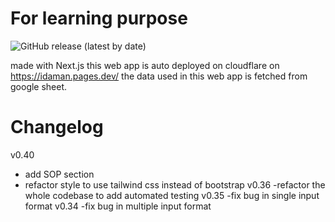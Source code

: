 # For learning purpose
![GitHub release (latest by date)](https://img.shields.io/github/v/release/gauraputu/idaman)


made with Next.js
this web app is auto deployed on cloudflare on https://idaman.pages.dev/
the data used in this web app is fetched from google sheet.


# Changelog
v0.40
- add SOP section
- refactor style to use tailwind css instead of bootstrap
v0.36 
-refactor the whole codebase to add automated testing
v0.35 
-fix bug in single input format
v0.34 
-fix bug in multiple input format
